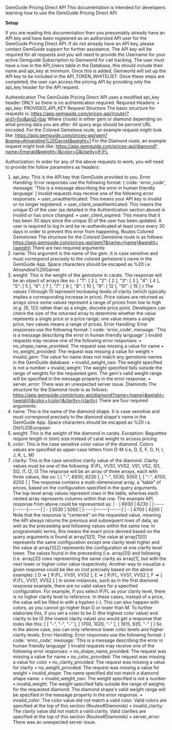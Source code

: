 GemGuide Pricing Direct API
This documentation is intended for developers learning how to use the GemGuide Pricing Direct API.

<b>Setup</b>

If you are reading this documentation then you presumably already have an API key and have been registered as an authorized API user for the GemGuide Pricing Direct API. If do not already have an API key, please contact GemGuide support for further assistance. The API key will be required for all requests and you will need to provide the Username for your active Gemguide Subscription to Gemworld for call tracking.
The user must have a row in the API_Users table in the Database, this should include their name and api_key at minimum. Once this is added, Gemworld will set up the API key to be included in the API_TOKEN_WHITELIST. Once these steps are completed, the user can access the pricing API by providing only the api_key header for the API request. 

Authentication
The GemGuide Pricing Direct API uses a modified api_key header ONLY so there is no authentication required.
Required Headers:
•	api_key: PROVIDED_API_KEY
Request Structure
The basic structure for requests is:
https://app.gemguide.com/prices-api/{route}?arg1=foo&arg2=bar
Where {route} is either gem or diamond depending on what pricing data you are after. All query args should be percent URL encoded.
For the Colored Gemstone route, an example request might look like:
https://app.gemguide.com/prices-api/gem?&name=Almandine%20Garnet&weight=1
For the Diamond route, an example request might look like:
https://app.gemguide.com/prices-api/diamond?name=Emerald&weight=1&color=G&clarity=IF/FL

Authorization:
In order for any of the above requests to work, you will need to provide the follow parameters as headers:
1.	api_key: This is the API key that GemGuide provided to you.
Error Handling:
Error responses use the following format:
{
    code: 'error_code',
    message: 'This is a message describing the error in human friendly language'
}
Invalid requests may receive one of the following error responses:
•	user_unauthenticated: This means your API key is invalid or no longer registered.
•	user_client_unauthenticated: This means the unique ID of the user (as detailed in the Authentication section above) is invalid or has since changed.
•	user_client_expired: This means that it has been 30 days since the unique ID of the user has been updated. A user is required to log in and be re-authenticated at least once every 30 days in order to prevent this error from happening.
Routes
Colored Gemstones
The structure for the Colored Gemstone route is as follows:
https://app.gemguide.com/prices-api/gem?&name={name}&weight={weight}
There are two required arguments:
1.	name: This argument is the name of the gem. It is case sensitive and must correspond precisely to the colored gemstone's name in the GemGuide App. Space characters should be escaped as %20 i.e. Almandine%20Garnet
2.	weight: This is the weight of the gemstone in carats.
The response will be an object of arrays like so:
{
    "1": [ 2 ],
    "2": [ 2 ],
    "3": [ 3 ],
    "4": [ 4 ],
    "5": [ 5 ],
    "6": [ 7 ],
    "7": [ 9 ],
    "8": [ 10 ],
    "9": [ 12 ],
    "10": [ 15 ]
}
The values 1 through 10 represent increasing levels of clarity (which typically implies a corresponding increase in price). Price values are returned as arrays since some values represent a range of prices from low to high (e.g. [9, 12]) rather than as a single, discrete price point. Developers can check the size of the returned array to determine whether the value repesents a single price or a price range; one value means a single price, two values means a range of prices.
Error Handling:
Error responses use the following format:
{
    code: 'error_code',
    message: 'This is a message describing the error in human friendly language'
}
Invalid requests may receive one of the following error responses:
•	no_shape_name_provided: The request was missing a value for name
•	no_weight_provided: The request was missing a value for weight
•	invalid_gem: The value for name does not match any gemstone names in the GemGuide database.
•	invalid_weight_nan: The weight specified is not a number
•	invalid_weight: The weight specified falls outside the range of weights for the requested gem. The gem's valid weight range will be specified in the message property in the error response.
•	server_error: There was an unexpected server issue.
Diamonds
The structure for the Diamond route is as follows:
https://app.gemguide.com/prices-api/diamond?name={name}&weight={weight}&color={color}&clarity={clarity}
There are four required arguments:
1.	name: This is the name of the diamond shape. It is case sensitive and must correspond precisely to the diamond shape's name in the GemGuide App. Space characters should be escaped as %20 i.e. Old%20European
2.	weight: This is the weight of the diamond in carats. Exception: Baguettes require length in (mm) size instead of carat weight to access pricing.
3.	color: This is the case sensitive color value of the diamond. Colors values are specified as upper-case letters from D-M (i.e, D, E, F, G, H, I, J, K, L, M)
4.	clarity: This is the case sensitive clarity value of the diamond. Clarity values must be one of the following: IF/FL, VVS1, VVS2, VS1, VS2, SI1, SI2, I1, I2, I3
The response will be an array of three arrays, each with three values, like so:
[
    [
        "-",
        6930,
        6230
    ],
    [
        "-",
        5530,
        5050
    ],
    [
        "-",
        4700,
        4200
    ]
]
The response contains a multi-dimensional array, a "table" of prices, based on the configuration specified in the query arguments. The top-level array values represent rows in the table, whereas each nested array represents columns within that row. The example API response from above could be represented as:
|  -  | 6930 | 6230 |
|-----|------|------|
|  -  | 5530 | 5050 |
|-----|------|------|
|  -  | 4700 | 4200 |
Note that the response is "centered" on the requested value, meaning the API always returns the previous and subsequent rows of data, as well as the preceeding and following values within the same row.
In programmatic terms, this means the exact price derived based on the query arguments is found at array[1][1]. The value at array[1][0] represents the same configuration except one clarity level higher and the value at array[1][2] represents the configuration at one clarify level lower. The values found in the preceeding (i.e. array[0]) and following (i.e. array[2]) rows representing the same clarity as array[1], but with the next lower or higher color value respectively.
Another way to visualize a given response could be like so (not precisely based on the above example):
[
	D => [
		IF/FL,
		VVS1,
		VVS2
	],
	E => [
		IF/FL,
		VVS1,
		VVS2
	],
	F => [
		IF/FL,
		VVS1,
		VVS2
	]
]
In some instances, such as in the first diamond response example, there are no valid values for a specified configuration. For example, if you select IF/FL as your clarity level, there is no higher clarity level to reference. In these cases, instead of a price, the value will be filled in with a hyphen (-). This can also happen with colors, as you cannot go higher than D or lower than M.
To further elaborate this, if you set a color to be D (the highest color value) and clarity to be I3 (the lowest clarity value) you would get a response that looks like this:
[
    [
        "-",
        "-",
        "-"
    ],
    [
        1700,
        1020,
        "-"
    ],
    [
        1615,
        935,
        "-"
    ]
]
So in the above case, you can only reference lower color levels and higher clarity levels.
Error Handling:
Error responses use the following format:
{
    code: 'error_code',
    message: 'This is a message describing the error in human friendly language'
}
Invalid requests may receive one of the following error responses:
•	no_shape_name_provided: The request was missing a value for name
•	no_color_provided: The request was missing a value for color
•	no_clarity_provided: The request was missing a value for clarity
•	no_weight_provided: The request was missing a value for weight
•	invalid_shape: The name specified did not match a diamond shape name.
•	invalid_weight_nan: The weight specified is not a number
•	invalid_weight: The weight specified falls outside the range of weights for the requested diamond. The diamond shape's valid weight range will be specified in the message property in the error response.
•	invalid_color: The color value did not match a valid color. Valid colors are specified at the top of this section (Routes#Diamonds)
•	invalid_clarity: The clarity value did not match a valid clarity. Valid clarities are specified at the top of this section (Routes#Diamonds)
•	server_error: There was an unexpected server issue.
